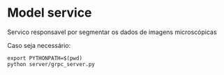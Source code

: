 # Model service

Servico responsavel por segmentar os dados de imagens microscópicas


Caso seja necessário:

```
export PYTHONPATH=$(pwd)
python server/grpc_server.py

```
